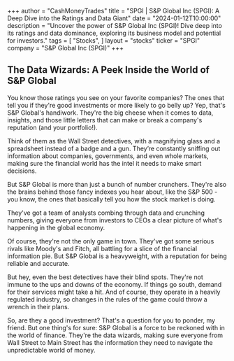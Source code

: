 +++
author = "CashMoneyTrades"
title = "SPGI |  S&P Global Inc (SPGI): A Deep Dive into the Ratings and Data Giant"
date = "2024-01-12T10:00:00"
description = "Uncover the power of S&P Global Inc (SPGI)! Dive deep into its ratings and data dominance, exploring its business model and potential for investors."
tags = [
"Stocks",
]
layout = "stocks"
ticker = "SPGI"
company = "S&P Global Inc (SPGI)"
+++
        


## The Data Wizards: A Peek Inside the World of S&P Global

You know those ratings you see on your favorite companies?  The ones that tell you if they're good investments or more likely to go belly up?  Yep, that's S&P Global's handiwork. They're the big cheese when it comes to data, insights, and those little letters that can make or break a company's reputation (and your portfolio!).

Think of them as the Wall Street detectives, with a magnifying glass and a spreadsheet instead of a badge and a gun. They’re constantly sniffing out information about companies, governments, and even whole markets, making sure the financial world has the intel it needs to make smart decisions.

But S&P Global is more than just a bunch of number crunchers. They're also the brains behind those fancy indexes you hear about, like the S&P 500 - you know, the ones that basically tell you how the stock market is doing. 

They've got a team of analysts combing through data and crunching numbers, giving everyone from investors to CEOs a clear picture of what's happening in the global economy. 

Of course, they're not the only game in town. They've got some serious rivals like Moody's and Fitch, all battling for a slice of the financial information pie.  But S&P Global is a heavyweight, with a reputation for being reliable and accurate.

But hey, even the best detectives have their blind spots.  They're not immune to the ups and downs of the economy. If things go south, demand for their services might take a hit. And of course, they operate in a heavily regulated industry, so changes in the rules of the game could throw a wrench in their plans.

So, are they a good investment?  That's a question for you to ponder, my friend.  But one thing's for sure: S&P Global is a force to be reckoned with in the world of finance. They're the data wizards, making sure everyone from Wall Street to Main Street has the information they need to navigate the unpredictable world of money. 

        